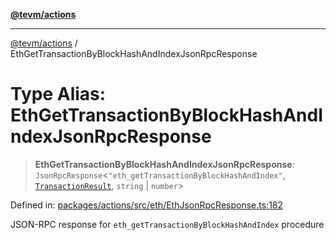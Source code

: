 [**@tevm/actions**](../README.md)

***

[@tevm/actions](../globals.md) / EthGetTransactionByBlockHashAndIndexJsonRpcResponse

# Type Alias: EthGetTransactionByBlockHashAndIndexJsonRpcResponse

> **EthGetTransactionByBlockHashAndIndexJsonRpcResponse**: `JsonRpcResponse`\<`"eth_getTransactionByBlockHashAndIndex"`, [`TransactionResult`](TransactionResult.md), `string` \| `number`\>

Defined in: [packages/actions/src/eth/EthJsonRpcResponse.ts:182](https://github.com/evmts/tevm-monorepo/blob/main/packages/actions/src/eth/EthJsonRpcResponse.ts#L182)

JSON-RPC response for `eth_getTransactionByBlockHashAndIndex` procedure
